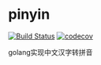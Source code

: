 # pinyin

[![Build Status](https://travis-ci.com/Chain-Zhang/pinyin.svg?branch=master)](https://travis-ci.com/Chain-Zhang/pinyin)
[![codecov](https://codecov.io/gh/Chain-Zhang/pinyin/branch/master/graph/badge.svg)](https://codecov.io/gh/Chain-Zhang/pinyin)

golang实现中文汉字转拼音
